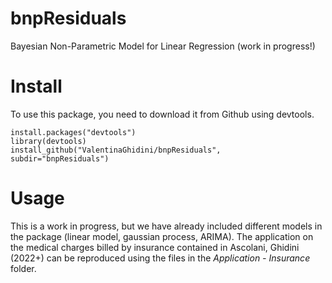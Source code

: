 # bnpResiduals
Bayesian Non-Parametric Model for Linear Regression (work in progress!)


# Install

To use this package, you need to download it from Github using devtools.


```
install.packages("devtools")
library(devtools)
install_github("ValentinaGhidini/bnpResiduals",  subdir="bnpResiduals")
```

# Usage

This is a work in progress, but we have already included different models in the package (linear model, gaussian process, ARIMA). The application on the medical charges billed by insurance contained in Ascolani, Ghidini (2022+) can be reproduced using the files in the *Application - Insurance* folder.


